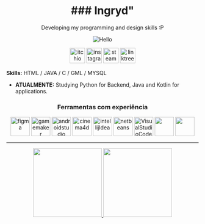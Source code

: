 <div align= center> 
  <h1><b>### Ingryd"</b></h1>
  <p>Developing my programming and design skills :P</p>
  
  ![Hello](https://i.pinimg.com/originals/a3/40/4f/a3404f9ccac3638f1eb136d799618d40.gif)


[<img src='https://github.com/ingrydf12/ingrydf12/blob/main/itchioup.png' alt='itchio' height='40'>](https://tkdingryd.itch.io)  [<img src='https://github.com/ingrydf12/ingrydf12/blob/main/insta.png' alt='instagram' height='40'>](https://www.instagram.com/tkdpiratedev/)  [<img src='https://img.freepik.com/icones-gratis/vapor_318-219838.jpg?w=2000' alt='steam' height='40'>](https://steamcommunity.com/id/ingrydf12) [<img src='https://github.com/ingrydf12/ingrydf12/blob/main/linktree.png' alt='linktree' height='40'>](https://linktr.ee/ingryddev)
</div>

<b>Skills:</b> HTML / JAVA / C / GML / MYSQL

- <b> ATUALMENTE:</b> Studying Python for Backend, Java and Kotlin for applications.

<div align= center>
<h3><b>Ferramentas com experiência</b></h3>

<img src='https://w7.pngwing.com/pngs/54/524/png-transparent-figma-app-logo-tech-companies-thumbnail.png' alt='figma' height='50'> <img src='https://cdn2.steamgriddb.com/icon/e500b7708a865ec27eef36c33953b06e.ico' alt='gamemaker' height='50'> <img src='https://upload.wikimedia.org/wikipedia/commons/thumb/c/c1/Android_Studio_icon_%282023%29.svg/2048px-Android_Studio_icon_%282023%29.svg.png' alt='androidstudio' height='50'> <img src='https://upload.wikimedia.org/wikipedia/fr/thumb/d/d8/C4D_Logo.png/1200px-C4D_Logo.png' alt='cinema4d' height='50'> <img src='https://upload.wikimedia.org/wikipedia/commons/thumb/9/9c/IntelliJ_IDEA_Icon.svg/768px-IntelliJ_IDEA_Icon.svg.png' alt='intellijIdea' height='50'> <img src='https://upload.wikimedia.org/wikipedia/commons/thumb/9/98/Apache_NetBeans_Logo.svg/444px-Apache_NetBeans_Logo.svg.png' alt='netbeans' height='50'> <img src='https://cdn.freebiesupply.com/logos/large/2x/visual-studio-code-logo-png-transparent.png' alt='VisualStudioCode' height='50'> <img src='' alt='' height='50'> <img src='' alt='' height='50'>
<hr>
</div>

<div align=center>
<a href="https://github.com/ingrydf12">
<img height="180em" src="https://github-readme-stats.vercel.app/api/top-langs/?username=ingrydf12&layout=compact&langs_count=8&theme=midnight-purple&border_radius"/>
<img height="180em" src="https://github-readme-stats.vercel.app/api?username=ingrydf12&show_icons=true&theme=midnight-purple&include_all_commits=true&count_private=true&border_radius"/>
  </a>
  </div>
 
  
<!-- <hr> 
<p align="center"><img src="https://github-readme-streak-stats.herokuapp.com/?user=ingrydf12&theme=black-ice&hide_border=true&stroke=0000&background=0D1117&ring=e05397&fire=e05397&currStreakLabel=e05397" alt="ingrydf12" /></p>
  
![](https://activity-graph.herokuapp.com/graph?username=ingrydf12&theme=redical)
<hr>

<!--<p align="center">
  --<img src="https://github.com/ingrydf12/ingrydf12/raw/output/github-contribution-grid-snake.svg" alt="snake"></center>
--</p> -->

